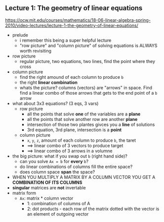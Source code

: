 ## Lecture 1: The geometry of linear equations
https://ocw.mit.edu/courses/mathematics/18-06-linear-algebra-spring-2010/video-lectures/lecture-1-the-geometry-of-linear-equations/


* prelude
  * i remember this being a super helpful lecture
  * "row picture" and "column picture" of solving equations is ALWAYS worth revisiting
* row picture
  * regular picture, two equations, two lines, find the point where they cross
* column picture
  * find the right amound of each column to produce `b`
  * the right **linear combination**
  * whats the picture? columns (vectors) are "arrows" in space. Find find a linear combo of those arrows that gets to the end point of a `b` arrow
* what about 3x3 equations?  (3 eqs, 3 vars)
  * row picture
    * all the points that solve **one** of the variables are a **plane**
    *  all the points that solve another row are another **plane**
    * intersection of those two plantes givces you a **line** of solutions
    * 3rd equation, 3rd plane, intersection is a **point**
  * column picture
    * `x`, `y`, `z`, amount of each column to produce `b`, the taret
    * ==> linear combo of 3 vectors to produce target
    * ==> linear combo of 3 arrows in a volumne
* the big picture: what if you swap out `b` (right hand side)?
  * can you solve `Ax = b` for **every** `b`?
  * do linear combinations of columns fill the entire space?
  * does column space **span** the space?
* WHEN YOU MULTIPLY A MATRIX BY A COLUMN VECTOR YOU GET A **COMBINATION OF ITS COLUMNS**
* **singular** matrices are **not** invertable
* matrix form
  * `Ax`: matrix * column vector
    * 1: combination of columns of A
    * 2: dot products - each row of the matrix dotted with the vector is an element of outgoing vector
    
  
















